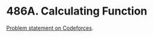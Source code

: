 # 486A. Calculating Function

[Problem statement on Codeforces](https://codeforces.com/problemset/problem/486/A?locale=en).
